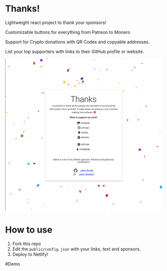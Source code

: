 # Thanks!
Lightweight react project to thank your sponsors!

Customizable buttons for everything from Patreon to Monero

Support for Crypto donations with QR Codes and copyable addresses.

List your top supporters with links to their GitHub profile or website.

![hanks-Main-Page](./docs/img.png)

# How to use

1) Fork this repo
2) Edit the `public/config.json` with your links, text and sponsors.
3) Deploy to Netlify!

#Demo
